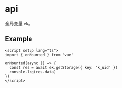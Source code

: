 # api

全局变量 `ek`。

## Example

```vue
<script setup lang="ts">
import { onMounted } from 'vue'

onMounted(async () => {
  const res = await ek.getStorage({ key: 'k_uid' })
  console.log(res.data)
})
</script>
```
